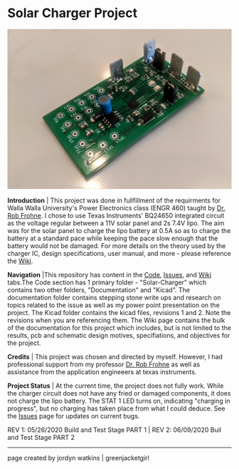 # Solar Charger Project

![](https://github.com/greenjacketgirl/Solar_Charger/blob/master/Media/completebuildpart1.jpg)

**Introduction** | This project was done in fullfillment of the requirments for Walla Walla University's Power Electronics class (ENGR 460) taught by [Dr. Rob Frohne](https://github.com/frohro). I chose to use Texas Instruments' BQ24650 integrated circuit as the voltage regular between a 11V solar panel and 2s 7.4V lipo. The aim was for the solar panel to charge the lipo battery at 0.5A so as to charge the battery at a standard pace while keeping the pace slow enough that the battery would not be damaged. For more details on the theory used by the charger IC, design specifications, user manual, and more - please reference the [Wiki](https://github.com/greenjacketgirl/Solar_Charger/wiki).

**Navigation** |This repository has content in the [Code](https://github.com/greenjacketgirl/Solar_Charger), [Issues](https://github.com/greenjacketgirl/Solar_Charger/issues), and [Wiki](https://github.com/greenjacketgirl/Solar_Charger/wiki) tabs.The Code section has 1 primary folder - "Solar-Charger" which contains two other folders, "Documentation" and "Kicad". The documentation folder contains stepping stone write ups and research on topics related to the issue as well as my power point presentation on the project. The Kicad folder contains the kicad files, revisions 1 and 2. Note the revisions when you are referencing them. The Wiki page contains the bulk of the documentation for this project which includes, but is not limited to the results, pcb and schematic design motives, specifiations, and objectives for the project. 

**Credits** | This project was chosen and directed by myself. However, I had professional support from my professor [Dr. Rob Frohne](https://github.com/frohro) as well as assistance from the application engineeers at texas instruments. 

**Project Status** | At the current time, the project does not fully work. While the charger circuit does not have any fried or damaged components, it does not charge the lipo battery. The STAT 1 LED turns on, indicating "charging in progress", but no charging has taken place from what I could deduce. See the [Issues](https://github.com/greenjacketgirl/Solar_Charger/issues) page for updates on current bugs.

REV 1: 05/26/2020 Build and Test Stage PART 1 | REV 2: 06/09/2020 Buil and Test Stage PART 2

***
page created by jordyn watkins | greenjacketgirl
